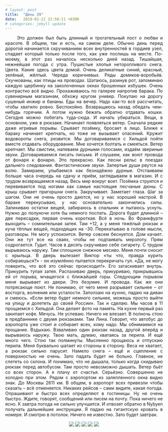 ```yaml
---
# layout: post
title:  "День 39"
date:   2019-02-21 22:58:11 +0300
# categories: jekyll update
---
```


<div style="text-align: justify">
&nbsp;&nbsp;&nbsp;&nbsp;
Это должен был быть длинный и трогательный пост о любви и красоте. В общем, так и есть, на самом деле. Обычно день перед дорогой начинается скручиванием всех внутренностей в гордиев узел, спадает который только после того, как уже поспишь на месте. По-моему, в этот раз началось несколько дней назад. Тишайшая, нежнейшая погода с утра. Пушистые хлопья неторопливого снега. Цвета. Какие здесь цвета домой. Очень деликатные синий, красный, зелёный, жёлтый. Череда коричневых. Ряды домиков-воробьёв. Скучкованы, как птицы на проводах. Шатаюсь, разинув рот, запоминаю каждую щербинку на заколоченных окнах брошенных избушек. Очень контрастно всё видно. Прохаживаюсь по галерее напротив барака. По сувенирным магазинам, обхожу кругом универ. Покупаю на дорогу сушеный инжир и бананы. Еды на вечер. Надо как-то всё рассчитать, чтобы хватило ровно. Беспокойно. Возвращаюсь назад обедать чем-нибудь горячим. А потом нужно бежать обратно отдавать кошки. Сегодня можно побегать туда-сюда. И начать убираться. Вещи, в основном, уже в рюкзаке. Начинает появляться ветер. Сначала редкие даже игривые порывы. Срывает позёмку, бросает в лицо. Ближе к бараку начинает крепчать, но тоже не вызывает опасений. Кружит водовороты снега, резвится. Мы договариваемся с Хильдой пойти вместе отдавать оборудование. Мне хочется болтать и смеяться. Ветер крепчает. Мы свистим, напеваем дурными голосами, издаём звериные звуки. Договариваемся писать письма. И слушаем, как воют провода от фонаря к фонарю. Это прекрасно. Как песни рельс в поездах дальнего следования. Фантастические звуки. Запертые души рвутся на волю. Замираем, улыбаемся как безнадёжно дурные. Отстаиваем больше часа очередь на сдачу и приём, заглядываем в магазин. И с трудом возвращаемся назад. Весь мир вокруг воет. Позёмка струится и перевивается под ногами как самые настоящие песчаные дюны. С крыш срывает пригоршни снега. Закручивает. Заметает глаза. Шаг за шагом. Они не очень просто даются, но у нас хороший настрой. В бараке перекусываю, у нас основательно закончились силы. Запихиваю остатки вещей, забираюсь в спальник и пытаюсь уснуть. Нужно до полуночи хотя бы немного поспать. Дорога будет длинной – две пересадки, первая очень короткая. Всё в ночь. Во Франкфурте выходить – сомнительная затея. Там +12, а у меня тяжёлый рюкзак и куча тёплых вещей, подходящих на -30. Перекатываю в голове мысли, разговоры. Не могу успокоится. Ветер совсем беснуется. Дом качает. Они же тут все на сваях, чтобы не подтаивать мерзлоту. Прям содрогается. Гудит. Часов в десять скручиваю себе сигарету. С трудом вырываюсь наружу. Там сплошное снежное месиво. Меня почти сносит с крыльца. В дверь вылезает Виктор «ты что, правда курить собираешься?» - он изумлённо пытается перекричать гул. «Да, не могу поверить, что всё это сейчас происходит!». Его затаскивает внутрь. Прикурить тупая затея. Распахиваю дверь, прикуриваю, прикрывшись ей от порыва, мчащегося с ближайшей горы. Следующим порывом меня вырывает из двери. Это безумие. И провода. Как же они потрясающе поют. Не понимаю, от чего меня разрывает сильнее – от восторга, волнения или усталости. Заползаю на кухню, падаю на диван и смеюсь. «Если ветер будет немного сильнее, можешь просто выйти на улицу и долететь до своей России». Так и сделаю. Мы часов в 11 прощаемся с Хильдой. Она делает фото на память. На кухне первый раз закипает кофе. Мечусь. Не успеваю. Ничего не влезает. В полночь стою в предбаннике с двумя рюкзаками. Там Лина. Говорит, что автобус до аэропорта уже стоит и собирает всех, кому надо. Мы обнимаемся на прощание. Вздыхаю. Взваливаю один рюкзак назад, другой вперёд и вырываюсь наружу. Твою мать, думаю, хватаясь за перила. И ещё много чего. Стою так полминуты. Мысленно прощаюсь и отпускаю перила. Меня буквально шатает из стороны в сторону. Веса не хватает, а рюкзак сильно парусит. Намело снега – ещё и сцепление с поверхностью не очень. Зато падать будет не больно. Главное, не слететь со склона. И понимаю, что не дышала, только когда скидываю рюкзак перед автобусом. Там просто невозможно дышать. Ветер бьёт со всех сторон. А я плачу от счастья. Серьёзно. Совершенно не холодно при этом. Рядом с аэропортом из залепленного окна видно знак. До Москвы 2611 км. В общем, в аэропорт всех привезли чтобы сказать – всё отменяется. Никаких рейсов – сами видите, какая погода. Опрашивают и быстро всех определяют в гостиницы. Ну не очень быстро. Ждите, говорят, сообщений или писем на почту. Пока ничего не ясно. К завтра погода не сильно улучшится. И отвозят обратно в Nybyen получать дальнейшие инструкции. Я падаю на гигантскую кровать в номере. И смотрю в потолок. Ничего не известно. Зато будет завтрак.
</div>

<p align="center">
    <img src="{{site.baseurl}}/assets/images/209.png" />
    <img src="{{site.baseurl}}/assets/images/210.png" />
    <img src="{{site.baseurl}}/assets/images/211.png" />
    <img src="{{site.baseurl}}/assets/images/212.png" />
    <img src="{{site.baseurl}}/assets/images/213.png" />
</p>


